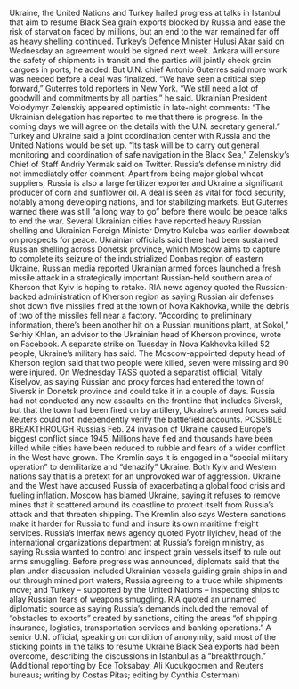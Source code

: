 Ukraine, the United Nations and Turkey hailed progress at talks in Istanbul that aim to resume Black Sea grain exports blocked by Russia and ease the risk of starvation faced by millions, but an end to the war remained far off as heavy shelling continued.
Turkey’s Defence Minister Hulusi Akar said on Wednesday an agreement would be signed next week. Ankara will ensure the safety of shipments in transit and the parties will jointly check grain cargoes in ports, he added.
But U.N. chief Antonio Guterres said more work was needed before a deal was finalized.
“We have seen a critical step forward,” Guterres told reporters in New York. “We still need a lot of goodwill and commitments by all parties,” he said.
Ukrainian President Volodymyr Zelenskiy appeared optimistic in late-night comments: “The Ukrainian delegation has reported to me that there is progress. In the coming days we will agree on the details with the U.N. secretary general.”
Turkey and Ukraine said a joint coordination center with Russia and the United Nations would be set up.
“Its task will be to carry out general monitoring and coordination of safe navigation in the Black Sea,” Zelenskiy’s Chief of Staff Andriy Yermak said on Twitter.
Russia’s defense ministry did not immediately offer comment.
Apart from being major global wheat suppliers, Russia is also a large fertilizer exporter and Ukraine a significant producer of corn and sunflower oil.
A deal is seen as vital for food security, notably among developing nations, and for stabilizing markets.
But Guterres warned there was still “a long way to go” before there would be peace talks to end the war.
Several Ukrainian cities have reported heavy Russian shelling and Ukrainian Foreign Minister Dmytro Kuleba was earlier downbeat on prospects for peace.
Ukrainian officials said there had been sustained Russian shelling across Donetsk province, which Moscow aims to capture to complete its seizure of the industrialized Donbas region of eastern Ukraine.
Russian media reported Ukrainian armed forces launched a fresh missile attack in a strategically important Russian-held southern area of Kherson that Kyiv is hoping to retake.
RIA news agency quoted the Russian-backed administration of Kherson region as saying Russian air defenses shot down five missiles fired at the town of Nova Kakhovka, while the debris of two of the missiles fell near a factory.
“According to preliminary information, there’s been another hit on a Russian munitions plant, at Sokol,” Serhiy Khlan, an advisor to the Ukrainian head of Kherson province, wrote on Facebook.
A separate strike on Tuesday in Nova Kakhovka killed 52 people, Ukraine’s military has said. The Moscow-appointed deputy head of Kherson region said that two people were killed, seven were missing and 90 were injured.
On Wednesday TASS quoted a separatist official, Vitaly Kiselyov, as saying Russian and proxy forces had entered the town of Siversk in Donetsk province and could take it in a couple of days.
Russia had not conducted any new assaults on the frontline that includes Siversk, but that the town had been fired on by artillery, Ukraine’s armed forces said.
Reuters could not independently verify the battlefield accounts.
POSSIBLE BREAKTHROUGH
Russia’s Feb. 24 invasion of Ukraine caused Europe’s biggest conflict since 1945. Millions have fled and thousands have been killed while cities have been reduced to rubble and fears of a wider conflict in the West have grown.
The Kremlin says it is engaged in a “special military operation” to demilitarize and “denazify” Ukraine. Both Kyiv and Western nations say that is a pretext for an unprovoked war of aggression.
Ukraine and the West have accused Russia of exacerbating a global food crisis and fueling inflation.
Moscow has blamed Ukraine, saying it refuses to remove mines that it scattered around its coastline to protect itself from Russia’s attack and that threaten shipping.
The Kremlin also says Western sanctions make it harder for Russia to fund and insure its own maritime freight services.
Russia’s Interfax news agency quoted Pyotr Ilyichev, head of the international organizations department at Russia’s foreign ministry, as saying Russia wanted to control and inspect grain vessels itself to rule out arms smuggling.
Before progress was announced, diplomats said that the plan under discussion included Ukrainian vessels guiding grain ships in and out through mined port waters; Russia agreeing to a truce while shipments move; and Turkey – supported by the United Nations – inspecting ships to allay Russian fears of weapons smuggling.
RIA quoted an unnamed diplomatic source as saying Russia’s demands included the removal of “obstacles to exports” created by sanctions, citing the areas “of shipping insurance, logistics, transportation services and banking operations.”
A senior U.N. official, speaking on condition of anonymity, said most of the sticking points in the talks to resume Ukraine Black Sea exports had been overcome, describing the discussions in Istanbul as a “breakthrough.”
(Additional reporting by Ece Toksabay, Ali Kucukgocmen and Reuters bureaus; writing by Costas Pitas; editing by Cynthia Osterman)